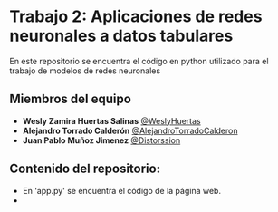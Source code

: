 # Trabajo 2: Aplicaciones de redes neuronales a datos tabulares
En este repositorio se encuentra el código en python utilizado para el trabajo de modelos de redes neuronales 


## Miembros del equipo

- **Wesly Zamira Huertas Salinas** [@WeslyHuertas](https://github.com/WeslyHuertas)
- **Alejandro Torrado Calderón** [@AlejandroTorradoCalderon](https://github.com/AlejandroTorradoCalderon)
- **Juan Pablo Muñoz Jimenez** [@Distorssion](https://github.com/Distorssion)


## Contenido del repositorio:
- En 'app.py' se encuentra el código de la página web.
- 
